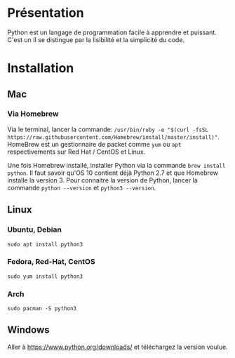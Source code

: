 <!-- TITLE: Python - Introduction -->
<!-- SUBTITLE: A quick summary of Introduction -->

# Présentation
Python est un langage de programmation facile à apprendre et puissant. C'est un 
Il se distingue par la lisibilité et la simplicité du code.

# Installation
## Mac
### Via Homebrew
Via le terminal, lancer la commande: `/usr/bin/ruby -e "$(curl -fsSL https://raw.githubusercontent.com/Homebrew/install/master/install)"`.
HomeBrew est un gestionnaire de packet comme `yum` ou `apt` respectivements sur Red Hat / CentOS et Linux.

Une fois Homebrew installé, installer Python via la commande `brew install python`.
Il faut savoir qu'OS 10 contient déjà Python 2.7 et que Homebrew installe la version 3.
Pour connaitre la version de Python, lancer la commande `python --version` et `python3 --version`.

## Linux
### Ubuntu, Debian
`sudo apt install python3`

### Fedora, Red-Hat, CentOS
`sudo yum install python3`

### Arch
`sudo pacman -S python3`

## Windows
Aller à https://www.python.org/downloads/ et téléchargez la version voulue.